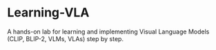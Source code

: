 # Learning-VLA
A hands-on lab for learning and implementing Visual Language Models (CLIP, BLIP-2, VLMs, VLAs) step by step.
